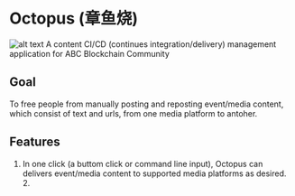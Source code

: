 # Octopus (章鱼烧)
![alt text](https://icon2.kisspng.com/20180509/jxe/kisspng-takoyaki-japanese-cuisine-nori-katsuobushi-food-5af2c192a89da7.9750961715258587066907.jpg)
A content CI/CD (continues integration/delivery) management application for ABC Blockchain Community

## Goal
To free people from manually posting and reposting event/media content, which consist of text and urls, from one media platform to antoher.

## Features
1. In one click (a buttom click or command line input), Octopus can delivers event/media content to supported media platforms as desired. 2.  
